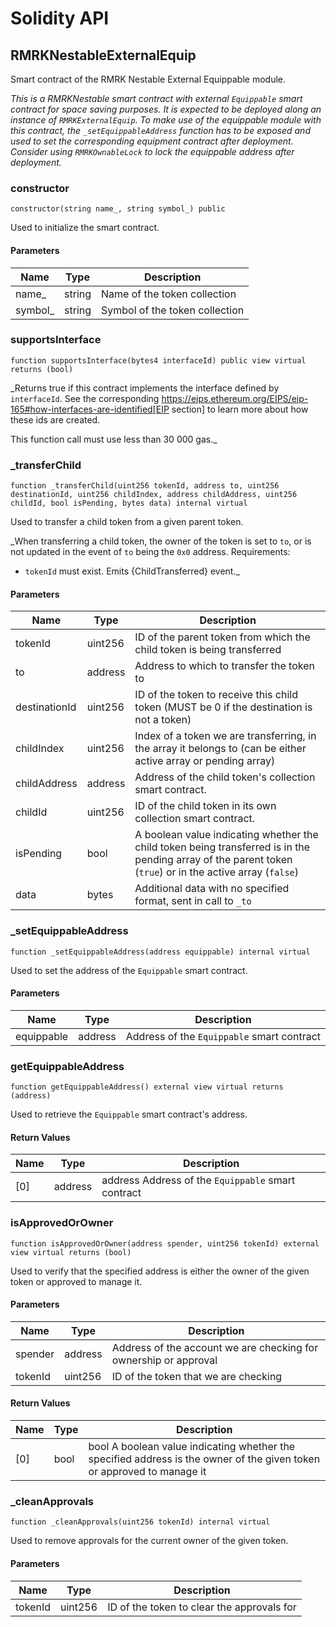 # Solidity API

## RMRKNestableExternalEquip

Smart contract of the RMRK Nestable External Equippable module.

_This is a RMRKNestable smart contract with external `Equippable` smart contract for space saving purposes. It is
 expected to be deployed along an instance of `RMRKExternalEquip`. To make use of the equippable module with this
 contract, the `_setEquippableAddress` function has to be exposed and used to set the corresponding equipment
 contract after deployment. Consider using `RMRKOwnableLock` to lock the equippable address after deployment._

### constructor

```solidity
constructor(string name_, string symbol_) public
```

Used to initialize the smart contract.

#### Parameters

| Name | Type | Description |
| ---- | ---- | ----------- |
| name_ | string | Name of the token collection |
| symbol_ | string | Symbol of the token collection |

### supportsInterface

```solidity
function supportsInterface(bytes4 interfaceId) public view virtual returns (bool)
```

_Returns true if this contract implements the interface defined by
`interfaceId`. See the corresponding
https://eips.ethereum.org/EIPS/eip-165#how-interfaces-are-identified[EIP section]
to learn more about how these ids are created.

This function call must use less than 30 000 gas._

### _transferChild

```solidity
function _transferChild(uint256 tokenId, address to, uint256 destinationId, uint256 childIndex, address childAddress, uint256 childId, bool isPending, bytes data) internal virtual
```

Used to transfer a child token from a given parent token.

_When transferring a child token, the owner of the token is set to `to`, or is not updated in the event of
 `to` being the `0x0` address.
Requirements:

 - `tokenId` must exist.
Emits {ChildTransferred} event._

#### Parameters

| Name | Type | Description |
| ---- | ---- | ----------- |
| tokenId | uint256 | ID of the parent token from which the child token is being transferred |
| to | address | Address to which to transfer the token to |
| destinationId | uint256 | ID of the token to receive this child token (MUST be 0 if the destination is not a token) |
| childIndex | uint256 | Index of a token we are transferring, in the array it belongs to (can be either active array or  pending array) |
| childAddress | address | Address of the child token's collection smart contract. |
| childId | uint256 | ID of the child token in its own collection smart contract. |
| isPending | bool | A boolean value indicating whether the child token being transferred is in the pending array of  the parent token (`true`) or in the active array (`false`) |
| data | bytes | Additional data with no specified format, sent in call to `_to` |

### _setEquippableAddress

```solidity
function _setEquippableAddress(address equippable) internal virtual
```

Used to set the address of the `Equippable` smart contract.

#### Parameters

| Name | Type | Description |
| ---- | ---- | ----------- |
| equippable | address | Address of the `Equippable` smart contract |

### getEquippableAddress

```solidity
function getEquippableAddress() external view virtual returns (address)
```

Used to retrieve the `Equippable` smart contract's address.

#### Return Values

| Name | Type | Description |
| ---- | ---- | ----------- |
| [0] | address | address Address of the `Equippable` smart contract |

### isApprovedOrOwner

```solidity
function isApprovedOrOwner(address spender, uint256 tokenId) external view virtual returns (bool)
```

Used to verify that the specified address is either the owner of the given token or approved to manage
 it.

#### Parameters

| Name | Type | Description |
| ---- | ---- | ----------- |
| spender | address | Address of the account we are checking for ownership or approval |
| tokenId | uint256 | ID of the token that we are checking |

#### Return Values

| Name | Type | Description |
| ---- | ---- | ----------- |
| [0] | bool | bool A boolean value indicating whether the specified address is the owner of the given token or approved  to manage it |

### _cleanApprovals

```solidity
function _cleanApprovals(uint256 tokenId) internal virtual
```

Used to remove approvals for the current owner of the given token.

#### Parameters

| Name | Type | Description |
| ---- | ---- | ----------- |
| tokenId | uint256 | ID of the token to clear the approvals for |

